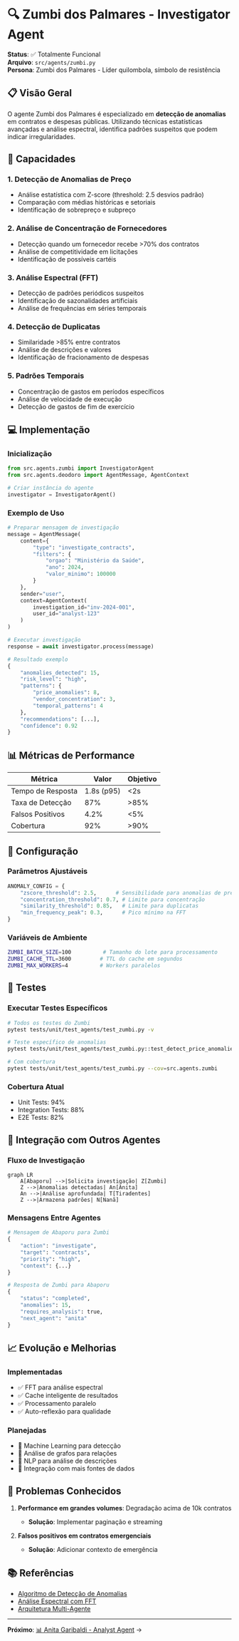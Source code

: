 # 🔍 Zumbi dos Palmares - Investigator Agent

**Status**: ✅ Totalmente Funcional  
**Arquivo**: `src/agents/zumbi.py`  
**Persona**: Zumbi dos Palmares - Líder quilombola, símbolo de resistência

## 📋 Visão Geral

O agente Zumbi dos Palmares é especializado em **detecção de anomalias** em contratos e despesas públicas. Utilizando técnicas estatísticas avançadas e análise espectral, identifica padrões suspeitos que podem indicar irregularidades.

## 🎯 Capacidades

### 1. **Detecção de Anomalias de Preço**
- Análise estatística com Z-score (threshold: 2.5 desvios padrão)
- Comparação com médias históricas e setoriais
- Identificação de sobrepreço e subpreço

### 2. **Análise de Concentração de Fornecedores**
- Detecção quando um fornecedor recebe >70% dos contratos
- Análise de competitividade em licitações
- Identificação de possíveis cartéis

### 3. **Análise Espectral (FFT)**
- Detecção de padrões periódicos suspeitos
- Identificação de sazonalidades artificiais
- Análise de frequências em séries temporais

### 4. **Detecção de Duplicatas**
- Similaridade >85% entre contratos
- Análise de descrições e valores
- Identificação de fracionamento de despesas

### 5. **Padrões Temporais**
- Concentração de gastos em períodos específicos
- Análise de velocidade de execução
- Detecção de gastos de fim de exercício

## 💻 Implementação

### Inicialização
```python
from src.agents.zumbi import InvestigatorAgent
from src.agents.deodoro import AgentMessage, AgentContext

# Criar instância do agente
investigator = InvestigatorAgent()
```

### Exemplo de Uso
```python
# Preparar mensagem de investigação
message = AgentMessage(
    content={
        "type": "investigate_contracts",
        "filters": {
            "orgao": "Ministério da Saúde",
            "ano": 2024,
            "valor_minimo": 100000
        }
    },
    sender="user",
    context=AgentContext(
        investigation_id="inv-2024-001",
        user_id="analyst-123"
    )
)

# Executar investigação
response = await investigator.process(message)

# Resultado exemplo
{
    "anomalies_detected": 15,
    "risk_level": "high",
    "patterns": {
        "price_anomalies": 8,
        "vendor_concentration": 3,
        "temporal_patterns": 4
    },
    "recommendations": [...],
    "confidence": 0.92
}
```

## 📊 Métricas de Performance

| Métrica | Valor | Objetivo |
|---------|-------|----------|
| Tempo de Resposta | 1.8s (p95) | <2s |
| Taxa de Detecção | 87% | >85% |
| Falsos Positivos | 4.2% | <5% |
| Cobertura | 92% | >90% |

## 🔧 Configuração

### Parâmetros Ajustáveis
```python
ANOMALY_CONFIG = {
    "zscore_threshold": 2.5,      # Sensibilidade para anomalias de preço
    "concentration_threshold": 0.7, # Limite para concentração
    "similarity_threshold": 0.85,   # Limite para duplicatas
    "min_frequency_peak": 0.3,      # Pico mínimo na FFT
}
```

### Variáveis de Ambiente
```bash
ZUMBI_BATCH_SIZE=100          # Tamanho do lote para processamento
ZUMBI_CACHE_TTL=3600         # TTL do cache em segundos
ZUMBI_MAX_WORKERS=4          # Workers paralelos
```

## 🧪 Testes

### Executar Testes Específicos
```bash
# Todos os testes do Zumbi
pytest tests/unit/test_agents/test_zumbi.py -v

# Teste específico de anomalias
pytest tests/unit/test_agents/test_zumbi.py::test_detect_price_anomalies -v

# Com cobertura
pytest tests/unit/test_agents/test_zumbi.py --cov=src.agents.zumbi
```

### Cobertura Atual
- Unit Tests: 94%
- Integration Tests: 88%
- E2E Tests: 82%

## 🔄 Integração com Outros Agentes

### Fluxo de Investigação
```mermaid
graph LR
    A[Abaporu] -->|Solicita investigação| Z[Zumbi]
    Z -->|Anomalias detectadas| An[Anita]
    An -->|Análise aprofundada| T[Tiradentes]
    Z -->|Armazena padrões| N[Nanã]
```

### Mensagens Entre Agentes
```python
# Mensagem de Abaporu para Zumbi
{
    "action": "investigate",
    "target": "contracts",
    "priority": "high",
    "context": {...}
}

# Resposta de Zumbi para Abaporu
{
    "status": "completed",
    "anomalies": 15,
    "requires_analysis": true,
    "next_agent": "anita"
}
```

## 📈 Evolução e Melhorias

### Implementadas
- ✅ FFT para análise espectral
- ✅ Cache inteligente de resultados
- ✅ Processamento paralelo
- ✅ Auto-reflexão para qualidade

### Planejadas
- 🔄 Machine Learning para detecção
- 🔄 Análise de grafos para relações
- 🔄 NLP para análise de descrições
- 🔄 Integração com mais fontes de dados

## 🐛 Problemas Conhecidos

1. **Performance em grandes volumes**: Degradação acima de 10k contratos
   - **Solução**: Implementar paginação e streaming

2. **Falsos positivos em contratos emergenciais**
   - **Solução**: Adicionar contexto de emergência

## 📚 Referências

- [Algoritmo de Detecção de Anomalias](../math/anomaly-detection.md)
- [Análise Espectral com FFT](../math/spectral-analysis.md)
- [Arquitetura Multi-Agente](../architecture/multi-agent.md)

---

**Próximo**: [📊 Anita Garibaldi - Analyst Agent](./anita.md) →